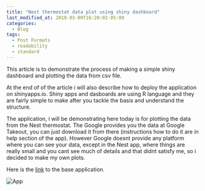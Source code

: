 ```yaml
---
title: "Nest thermostat data plot using shiny dashboard"
last_modified_at: 2019-03-09T16:20:02-05:00
categories:
  - Blog
tags:
  - Post Formats
  - readability
  - standard
---
```


This article is to demonstrate the process of making a simple shiny dashboard and plotting the data from csv file.

At the end of of the article i will also describe how to deploy the application on shinyapps.io.
Shiny apps and dasboards are using R language and they are fairly simple to make after you tackle the basis and understand the structure.

The application, i will be demonstrating here today is for plotting the data from the Nest thermostat. The Google provides you the data at Google Takeout, you can just download it from there (instructions how to do it are in help section of the app). However Google doesnt provide any platform where you can see your data, except in the Nest app, where things are really small and you cant see much of details and that didnt satisfy me, so i decided to make my own plots.

Here is the [link](https://p1463k.shinyapps.io/nest-plot/) to the base application.

![App]("/minimal-mistakes/assets/images/dashb1.png")

